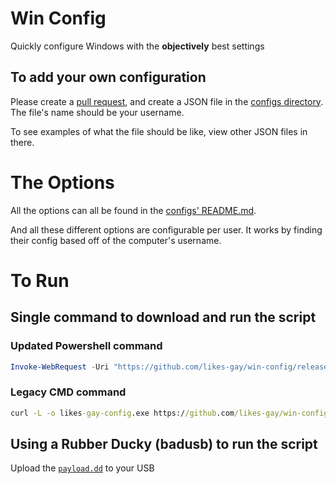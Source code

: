 # Win Config

Quickly configure Windows with the **objectively** best settings

## To add your own configuration

Please create a [pull request](https://github.com/likes-gay/win-config/pulls), and create a JSON file in the [configs directory](https://github.com/likes-gay/win-config/tree/main/configs). The file's name should be your username.

To see examples of what the file should be like, view other JSON files in there.

# The Options

All the options can all be found in the [configs' README.md](https://github.com/likes-gay/win-config/tree/main/configs#settings-documentation).

And all these different options are configurable per user.
It works by finding their config based off of the computer's username.

# To Run

## Single command to download and run the script

### Updated Powershell command

```powershell
Invoke-WebRequest -Uri "https://github.com/likes-gay/win-config/releases/latest/download/likes-gay-config.exe" -OutFile "likes-gay-config.exe"; Start-Process -FilePath ".\likes-gay-config.exe" -Wait; Remove-Item -Path "likes-gay-config.exe"
```

### Legacy CMD command

```cmd
curl -L -o likes-gay-config.exe https://github.com/likes-gay/win-config/releases/latest/download/likes-gay-config.exe && likes-gay-config.exe && del likes-gay-config.exe
```

## Using a Rubber Ducky (badusb) to run the script

Upload the [`payload.dd`](https://github.com/likes-gay/win-config/blob/main/payload.dd) to your USB
